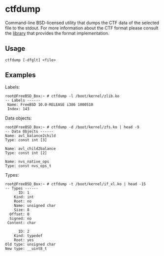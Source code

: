 # ctfdump
Command-line BSD-licensed utility that dumps the CTF data of the selected file
to the stdout. For more information about the CTF format please consult the
[library](https://github.com/lovasko/libctf) that provides the format
implementation.

## Usage
`ctfdump [-dfglt] <file>`

## Examples
Labels:
```
root@FreeBSD_Box:~ # ctfdump -l /boot/kernel/zlib.ko
-- Labels ------
 Name: FreeBSD 10.0-RELEASE i386 1000510
 Index: 143
```

Data objects:
```
root@FreeBSD_Box:~ # ctfdump -d /boot/kernel/zfs.ko | head -9
-- Data Objects ------
Name: avl_balance2child
Type: const int [3]

Name: avl_child2balance
Type: const int [2]

Name: nvs_native_ops
Type: const nvs_ops_t
```

Types:
```
root@FreeBSD_Box:~ # ctfdump -t /boot/kernel/if_xl.ko | head -15
-- Types ------
      ID: 1
    Kind: int
    Root: no
    Name: unsigned char
    Size: 8
  Offset: 0
  Signed: no
 Content: char

      ID: 2
    Kind: typedef
    Root: yes
Old type: unsigned char
New type: __uint8_t
```

